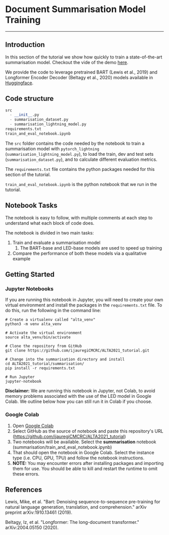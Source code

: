 # Document Summarisation Model Training
________

## Introduction

In this section of the tutorial we show how quickly to train a
state-of-the-art summarisation model. Checkout the vide of the demo 
[here](https://www.youtube.com/watch?v=8mNGjLXzOkA).

We provide the code to leverage pretrained BART (Lewis et al., 2019) and Longformer Encoder Decoder (Beltagy et al., 2020) 
models available in [Huggingface](https://huggingface.co/).

## Code structure

```python
src
  - __init__.py
  - summarisation_dataset.py
  - summarisation_lightning_model.py
requirements.txt
train_and_eval_notebook.ipynb
```

The `src` folder contains the code needed by the notebook to train a summarisation model with 
`pytorch_lightning` (`summarisation_lightning_model.py`), to load the train, dev and 
test sets (`summarisation_dataset.py`), and to calculate different evaluation metrics.

The `requirements.txt` file contains the python packages needed for this section of the tutorial.

`train_and_eval_notebook.ipynb` is the python notebook that we run in the tutorial.

## Notebook Tasks

The notebook is easy to follow, with multiple comments at each step to understand
what each block of code does.

The notebook is divided in two main tasks:

1. Train and evaluate a summarisation model
   1. The BART-base and LED-base models are used to speed up training
2. Compare the performance of both these models via a qualitative example


## Getting Started

### Jupyter Notebooks
If you are running this notebook in Jupyter, you will need to create your own virtual environment and install the packages in the `requirements.txt` file. To do this, run the following in the command line:
```
# Create a virtualenv called "alta_venv"
python3 -m venv alta_venv

# Activate the virtual environment
source alta_venv/bin/activate

# Clone the repository from GitHub
git clone https://github.com/ijauregiCMCRC/ALTA2021_tutorial.git

# Change into the summarisation directory and install
cd ALTA2021_tutorial/summarisation/
pip install -r requirements.txt

# Run Jupyter
jupyter-notebook
```

**Disclaimer:** We are running this notebook in Jupyter, not Colab, to avoid memory problems associated with the use of the LED model in Google Colab. We outline below how you can still run it in Colab if you choose.

### Google Colab

1. Open [Google Colab](https://colab.research.google.com/?utm_source=scs-index)
2. Select GitHub as the source of notebook and paste this repository's URL (https://github.com/ijauregiCMCRC/ALTA2021_tutorial)
3. Two notebooks will be available. Select the **summarisation** notebook (summarisation/train_and_eval_notebook.ipynb)
4. That should open the notebook in Google Colab. Select the instance type (i.e. CPU, GPU, TPU) and follow the notebook instructions.
5. **NOTE:** You may encounter errors after installing packages and importing them for use. You should be able to kill and restart the runtime to omit these errors.

## References

Lewis, Mike, et al. "Bart: Denoising sequence-to-sequence pre-training for natural language 
generation, translation, and comprehension." arXiv preprint arXiv:1910.13461 (2019).

Beltagy, Iz, et al. "Longformer: The long-document transformer." arXiv:2004.05150 (2020).
